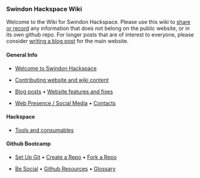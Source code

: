 ### Swindon Hackspace Wiki

Welcome to the Wiki for Swindon Hackspace.  Please use this wiki to [share or record](Contributing) any information that does not belong on the public website, or in its own github repo.  For longer posts that are of interest to everyone, please consider [writing a blog post](Contributing) for the main website.

#### General Info

- [Welcome to Swindon Hackspace](Welcome)

- [Contributing website and wiki content](Contributing)

- [Blog posts][README file] • [Website features and fixes][INSTALL file]

- [Web Presence / Social Media][Social Media] • [Contacts](Contacts)

#### Hackspace

- [Tools and consumables](Tools)

#### Github Bootcamp

- [Set Up Git] • [Create a Repo] • [Fork a Repo]

- [Be Social] • [Github Resources] • [Glossary]







[README file]: https://github.com/snhack/snhack.github.com/blob/master/README.md
[INSTALL file]: https://github.com/snhack/snhack.github.com/blob/master/INSTALL.md

[Social Media]: Social-Media

[Set Up Git]:https://help.github.com/articles/set-up-git
[Create a Repo]: https://help.github.com/articles/create-a-repo
[Fork a Repo]: https://help.github.com/articles/fork-a-repo
[Using Pull Requests]: https://help.github.com/articles/using-pull-requests
[Be Social]: https://help.github.com/articles/be-social
[Glossary]: https://help.github.com/articles/github-glossary
[Github Resources]: https://help.github.com/articles/what-are-other-good-resources-for-learning-git-and-github